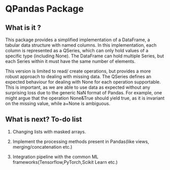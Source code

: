 # QPandas Package

## What is it ?
This package provides a simplified implementation of a DataFrame, a tabular data structure with named columns. In this implementation, each column is represented as a QSeries, which can only hold values of a specific type (including None). The DataFrame can hold multiple Series, but each Series within it must have the same number of elements.

This version is limited to read/ create operations, but provides a more robust approach to dealing with missing data. The QSeries defines an expected behaviour for dealing with None for each operation supportable. This is important, as we are able to use data as expected without any surprising loss due to the generic NaN format of Pandas. For example, one might argue that the operation None&True should yield true, as it is invariant on the missing value, while a+None is ambiguous.

## What is next? To-do list

1. Changing lists with masked arrays.
   
2. Implement the processing methods present in Pandas(like views, merging/concatenation etc.)

3. Integration pipeline with the common ML frameworks(Tensorflow,PyTorch,Scikit Learn etc.)
